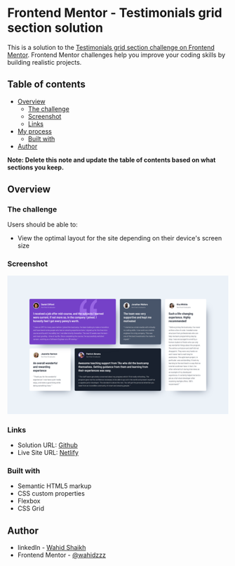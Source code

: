 # Frontend Mentor - Testimonials grid section solution

This is a solution to the [Testimonials grid section challenge on Frontend Mentor](https://www.frontendmentor.io/challenges/testimonials-grid-section-Nnw6J7Un7). Frontend Mentor challenges help you improve your coding skills by building realistic projects.

## Table of contents

- [Overview](#overview)
  - [The challenge](#the-challenge)
  - [Screenshot](#screenshot)
  - [Links](#links)
- [My process](#my-process)
  - [Built with](#built-with)
- [Author](#author)

**Note: Delete this note and update the table of contents based on what sections you keep.**

## Overview

### The challenge

Users should be able to:

- View the optimal layout for the site depending on their device's screen size

### Screenshot

![Desktop View](./desktop-view.png)

### Links

- Solution URL: [Github](https://github.com/wahidzzz/testmonial-grid-section)
- Live Site URL: [Netlify](https://testimony-grid-section-frontendmentor.netlify.app/)

### Built with

- Semantic HTML5 markup
- CSS custom properties
- Flexbox
- CSS Grid

## Author

- linkedIn - [Wahid Shaikh](https://www.linkedin.com/in/wahid-shaikh-7b1416148/)
- Frontend Mentor - [@wahidzzz](https://www.frontendmentor.io/profile/wahidzzz)
